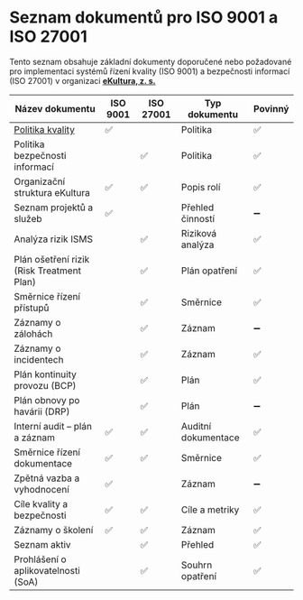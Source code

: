 # Seznam dokumentů pro ISO 9001 a ISO 27001

Tento seznam obsahuje základní dokumenty doporučené nebo požadované pro implementaci systémů řízení kvality (ISO 9001) a bezpečnosti informací (ISO 27001) v organizaci **[eKultura, z. s.](https://ekultura.eu)**

| Název dokumentu | ISO 9001 | ISO 27001 | Typ dokumentu | Povinný |
|----------------|----------|------------|----------------|----------|
| [Politika kvality](politika/politika-kvality.md) | ✅ |  | Politika | ✅ |
| Politika bezpečnosti informací |  | ✅ | Politika | ✅ |
| Organizační struktura eKultura | ✅ | ✅ | Popis rolí | ✅ |
| Seznam projektů a služeb | ✅ |  | Přehled činností | ➖ |
| Analýza rizik ISMS |  | ✅ | Riziková analýza | ✅ |
| Plán ošetření rizik (Risk Treatment Plan) |  | ✅ | Plán opatření | ✅ |
| Směrnice řízení přístupů |  | ✅ | Směrnice | ✅ |
| Záznamy o zálohách |  | ✅ | Záznam | ➖ |
| Záznamy o incidentech |  | ✅ | Záznam | ✅ |
| Plán kontinuity provozu (BCP) |  | ✅ | Plán | ✅ |
| Plán obnovy po havárii (DRP) |  | ✅ | Plán | ➖ |
| Interní audit – plán a záznam | ✅ | ✅ | Auditní dokumentace | ✅ |
| Směrnice řízení dokumentace | ✅ | ✅ | Směrnice | ✅ |
| Zpětná vazba a vyhodnocení | ✅ |  | Záznam | ➖ |
| Cíle kvality a bezpečnosti | ✅ | ✅ | Cíle a metriky | ✅ |
| Záznamy o školení | ✅ | ✅ | Záznam | ✅ |
| Seznam aktiv |  | ✅ | Přehled | ✅ |
| Prohlášení o aplikovatelnosti (SoA) |  | ✅ | Souhrn opatření | ✅ |
